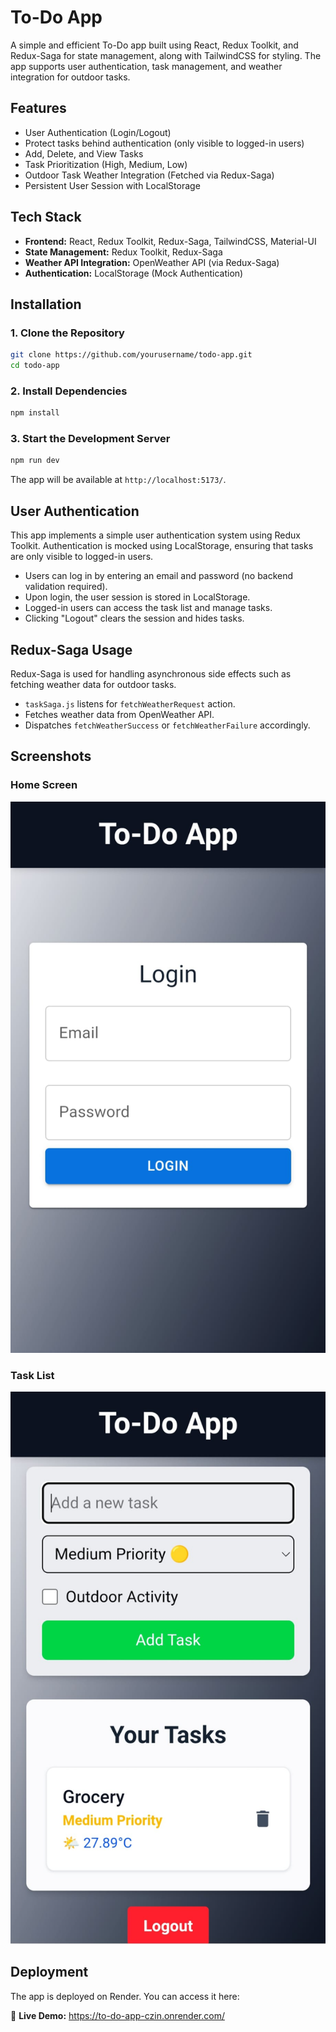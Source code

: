 # To-Do App

A simple and efficient To-Do app built using React, Redux Toolkit, and Redux-Saga for state management, along with TailwindCSS for styling. The app supports user authentication, task management, and weather integration for outdoor tasks.

## Features

- User Authentication (Login/Logout)
- Protect tasks behind authentication (only visible to logged-in users)
- Add, Delete, and View Tasks
- Task Prioritization (High, Medium, Low)
- Outdoor Task Weather Integration (Fetched via Redux-Saga)
- Persistent User Session with LocalStorage

## Tech Stack

- **Frontend:** React, Redux Toolkit, Redux-Saga, TailwindCSS, Material-UI
- **State Management:** Redux Toolkit, Redux-Saga
- **Weather API Integration:** OpenWeather API (via Redux-Saga)
- **Authentication:** LocalStorage (Mock Authentication)

## Installation

### 1. Clone the Repository
```sh
git clone https://github.com/yourusername/todo-app.git
cd todo-app
```

### 2. Install Dependencies
```sh
npm install
```

### 3. Start the Development Server
```sh
npm run dev
```

The app will be available at `http://localhost:5173/`.

## User Authentication

This app implements a simple user authentication system using Redux Toolkit. Authentication is mocked using LocalStorage, ensuring that tasks are only visible to logged-in users.

- Users can log in by entering an email and password (no backend validation required).
- Upon login, the user session is stored in LocalStorage.
- Logged-in users can access the task list and manage tasks.
- Clicking "Logout" clears the session and hides tasks.

## Redux-Saga Usage
Redux-Saga is used for handling asynchronous side effects such as fetching weather data for outdoor tasks.

- `taskSaga.js` listens for `fetchWeatherRequest` action.
- Fetches weather data from OpenWeather API.
- Dispatches `fetchWeatherSuccess` or `fetchWeatherFailure` accordingly.

## Screenshots

### Home Screen
![Home Screen](login.jpg)

### Task List
![Task List](home.jpg)

## Deployment
The app is deployed on Render. You can access it here:

🔗 **Live Demo:**
https://to-do-app-czin.onrender.com/

 
 
